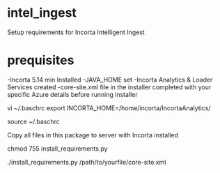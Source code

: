 # intel_ingest
 Setup requirements for Incorta Intelligent Ingest

 # prequisites

 -Incorta 5.14 min Installed
 -JAVA_HOME set
 -Incorta Analytics & Loader Services created
 -core-site.xml file in the installer completed with your specific Azure details before running installer

 vi ~/.baschrc
export INCORTA_HOME=/home/incorta/IncortaAnalytics/

source ~/.baschrc

Copy all files in this package to server with Incorta installed

chmod 755 install_requirements.py

./install_requirements.py /path/to/yourfile/core-site.xml
